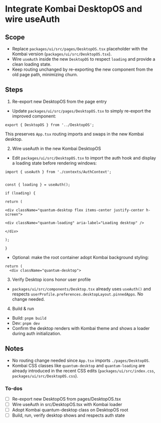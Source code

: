 <!-- 718c1abb-e2ee-4352-9983-ad51c0e2b667 0b79d8f4-815d-4791-808f-ba62759e4da6 -->
# Integrate Kombai DesktopOS and wire useAuth

## Scope

- Replace `packages/ui/src/pages/DesktopOS.tsx` placeholder with the Kombai version (`packages/ui/src/DesktopOS.tsx`).
- Wire `useAuth` inside the new `DesktopOS` to respect `loading` and provide a clean loading state.
- Keep routing unchanged by re-exporting the new component from the old page path, minimizing churn.

## Steps

1) Re-export new DesktopOS from the page entry

- Update `packages/ui/src/pages/DesktopOS.tsx` to simply re-export the improved component:
```1:3:packages/ui/src/pages/DesktopOS.tsx
export { DesktopOS } from '../DesktopOS';
```


This preserves `App.tsx` routing imports and swaps in the new Kombai desktop.

2) Wire useAuth in the new Kombai DesktopOS

- Edit `packages/ui/src/DesktopOS.tsx` to import the auth hook and display a loading state before rendering windows:
```1:1:packages/ui/src/DesktopOS.tsx
import { useAuth } from './contexts/AuthContext';
```


```150:176:packages/ui/src/DesktopOS.tsx

const { loading } = useAuth();

if (loading) {

return (

<div className="quantum-desktop flex items-center justify-center h-screen">

<div className="quantum-loading" aria-label="Loading desktop" />

</div>

);

}

````
- Optional: make the root container adopt Kombai background styling:
```152:154:packages/ui/src/DesktopOS.tsx
return (
  <div className="quantum-desktop">
````

3) Verify Desktop icons honor user profile

- `packages/ui/src/components/Desktop.tsx` already uses `useAuth()` and respects `userProfile.preferences.desktopLayout.pinnedApps`. No change needed.

4) Build & run

- Build: `pnpm build`
- Dev: `pnpm dev`
- Confirm the desktop renders with Kombai theme and shows a loader during auth initialization.

## Notes

- No routing change needed since `App.tsx` imports `./pages/DesktopOS`.
- Kombai CSS classes like `quantum-desktop` and `quantum-loading` are already introduced in the recent CSS edits (`packages/ui/src/index.css`, `packages/ui/src/DesktopOS.css`).

### To-dos

- [ ] Re-export new DesktopOS from pages/DesktopOS.tsx
- [ ] Wire useAuth in src/DesktopOS.tsx with Kombai loader
- [ ] Adopt Kombai quantum-desktop class on DesktopOS root
- [ ] Build, run, verify desktop shows and respects auth state